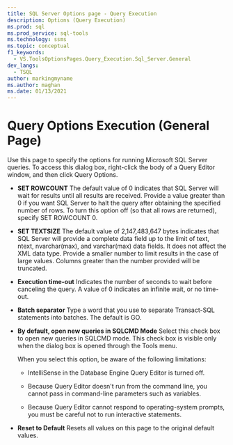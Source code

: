 ```yaml
---
title: SQL Server Options page - Query Execution
description: Options (Query Execution)
ms.prod: sql
ms.prod_service: sql-tools
ms.technology: ssms
ms.topic: conceptual
f1_keywords: 
  - VS.ToolsOptionsPages.Query_Execution.Sql_Server.General
dev_langs: 
  - TSQL
author: markingmyname
ms.author: maghan
ms.date: 01/13/2021
---
```


# Query Options Execution (General Page)

Use this page to specify the options for running Microsoft SQL Server queries. To access this dialog box, right-click the body of a Query Editor window, and then click Query Options.

- **SET ROWCOUNT**
    The default value of 0 indicates that SQL Server will wait for results until all results are received. Provide a value greater than 0 if you want SQL Server to halt the query after obtaining the specified number of rows. To turn this option off (so that all rows are returned), specify SET ROWCOUNT 0.

- **SET TEXTSIZE**
    The default value of 2,147,483,647 bytes indicates that SQL Server will provide a complete data field up to the limit of text, ntext, nvarchar(max), and varchar(max) data fields. It does not affect the XML data type. Provide a smaller number to limit results in the case of large values. Columns greater than the number provided will be truncated.

- **Execution time-out**
    Indicates the number of seconds to wait before canceling the query. A value of 0 indicates an infinite wait, or no time-out.

- **Batch separator**
    Type a word that you use to separate Transact-SQL statements into batches. The default is GO.

- **By default, open new queries in SQLCMD Mode**
    Select this check box to open new queries in SQLCMD mode. This check box is visible only when the dialog box is opened through the Tools menu.

    When you select this option, be aware of the following limitations:

    - IntelliSense in the Database Engine Query Editor is turned off.

    - Because Query Editor doesn't run from the command line, you cannot pass in command-line parameters such as variables.

    - Because Query Editor cannot respond to operating-system prompts, you must be careful not to run interactive statements.

- **Reset to Default**
    Resets all values on this page to the original default values.